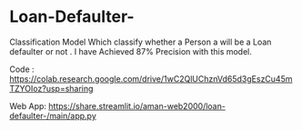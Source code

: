# Loan-Defaulter-

Classification Model Which classify whether a Person a will be a Loan defaulter or not . I have Achieved 87% Precision with this model.

Code : https://colab.research.google.com/drive/1wC2QlUChznVd65d3gEszCu45mTZYOIoz?usp=sharing

Web App: https://share.streamlit.io/aman-web2000/loan-defaulter-/main/app.py
